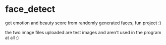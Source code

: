 # face_detect
get emotion and beauty score from randomly generated faces, fun project :)

the two image files uploaded are test images and aren't used in the program at all :)
